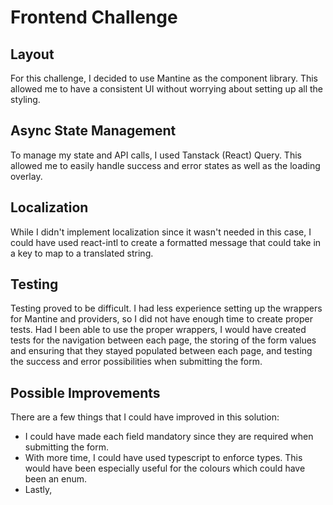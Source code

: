 # Frontend Challenge

## Layout
For this challenge, I decided to use Mantine as the component library. This allowed me to have a consistent UI without worrying about setting up all the styling.

## Async State Management
To manage my state and API calls, I used Tanstack (React) Query. This allowed me to easily handle success and error states as well as the loading overlay.

## Localization
While I didn't implement localization since it wasn't needed in this case, I could have used react-intl to create a formatted message that could take in a key to map to a translated string.

## Testing
Testing proved to be difficult. I had less experience setting up the wrappers for Mantine and providers, so I did not have enough time to create proper tests. Had I been able to use the proper wrappers, I would have created tests for the navigation between each page, the storing of the form values and ensuring that they stayed populated between each page, and testing the success and error possibilities when submitting the form.

## Possible Improvements
There are a few things that I could have improved in this solution:
- I could have made each field mandatory since they are required when submitting the form.
- With more time, I could have used typescript to enforce types. This would have been especially useful for the colours which could have been an enum.
- Lastly, 